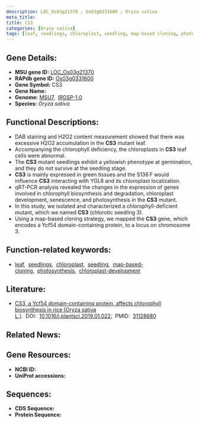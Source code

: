 ```yaml
---
description: LOC_Os03g21370 ; Os03g0331600 ; Oryza sativa
meta_title:
title: CS3
categories: [Oryza sativa]
tags: [leaf, seedlings, chloroplast, seedling, map-based cloning, photosynthesis, chloroplast development]
---
```


## Gene Details:
- **MSU gene ID:** [LOC_Os03g21370](http://rice.uga.edu/cgi-bin/ORF_infopage.cgi?orf=LOC_Os03g21370)  
- **RAPdb gene ID:** [Os03g0331600](https://rapdb.dna.affrc.go.jp/locus/?name=Os03g0331600)  
- **Gene Symbol:** CS3
- **Gene Name:**
- **Genome:**  [MSU7](http://rice.uga.edu/),&nbsp;&nbsp;[IRGSP-1.0](https://rapdb.dna.affrc.go.jp/download/irgsp1.html)
- **Species:** *Oryza sativa*

## Functional Descriptions:
   - DAB staining and H2O2 content measurement showed that there was excessive H2O2 accumulation in the **CS3** mutant leaf.
   - Accompanying the chlorophyll deficiency, the chloroplasts in **CS3** leaf cells were abnormal.
   - The **CS3** mutant seedlings exhibit a yellowish phenotype at germination, and they do not survive at the seedling stage.
   - **CS3** is mainly expressed in green tissues and the S136 F would influence **CS3** interacting with YGL8 and its chloroplast localization.
   - qRT-PCR analysis revealed the changes in the expression of genes involved in chlorophyll biosynthesis and degradation, chloroplast development, senescence, and photosynthesis in the **CS3** mutant.
   - In this study, we isolated and characterized a chlorophyll-deficient mutant, which we named **CS3** (chlorotic seedling 3).
   - Using a map-based cloning strategy, we mapped the **CS3** gene, which encodes a Ycf54 domain-containing protein, to a locus on chromosome 3.

## Function-related keywords:
   - [leaf](/tags/leaf/),&nbsp;&nbsp;[seedlings](/tags/seedlings/),&nbsp;&nbsp;[chloroplast](/tags/chloroplast/),&nbsp;&nbsp;[seedling](/tags/seedling/),&nbsp;&nbsp;[map-based-cloning](/tags/map-based-cloning/),&nbsp;&nbsp;[photosynthesis](/tags/photosynthesis/),&nbsp;&nbsp;[chloroplast-development](/tags/chloroplast-development/)

## Literature:
   - [CS3, a Ycf54 domain-containing protein, affects chlorophyll biosynthesis in rice (Oryza sativa L.)](https://www.doi.org/10.1016/j.plantsci.2019.01.022).&nbsp;&nbsp;DOI:&nbsp;&nbsp;[10.1016/j.plantsci.2019.01.022](https://www.doi.org/10.1016/j.plantsci.2019.01.022);&nbsp;&nbsp;PMID:&nbsp;&nbsp;[31128680](https://pubmed.ncbi.nlm.nih.gov/31128680/)

## Related News:

## Gene Resources:
- **NCBI ID:**  []()
- **UniProt accessions:** [](https://www.uniprot.org/uniprotkb//entry)

## Sequences:
- **CDS Sequence:**
- **Protein Sequence:**
